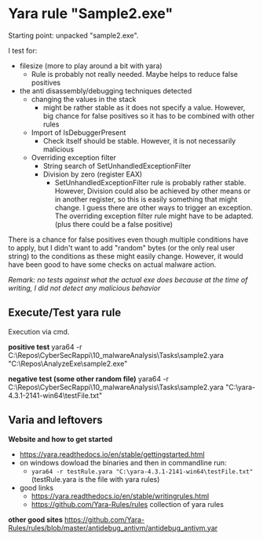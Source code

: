 # Yara rule "Sample2.exe"

Starting point: unpacked "sample2.exe". 

I test for: 
- filesize (more to play around a bit with yara)
    - Rule is probably not really needed. Maybe helps to reduce false positives
- the anti disassembly/debugging techniques detected
    - changing the values in the stack
        - might be rather stable as it does not specify a value. However, big chance for false positives so it has to be combined with other rules
    - Import of IsDebuggerPresent
        - Check itself should be stable. However, it is not necessarily malicious
    - Overriding exception filter
        - String search of SetUnhandledExceptionFilter
        - Division by zero (register EAX)
            - SetUnhandledExceptionFilter rule is probably rather stable. However, Division could also be achieved by other means or in another register, so this is easily something that might change. I guess there are other ways to trigger an exception. The overriding exception filter rule might have to be adapted. (plus there could be a false positive)

There is a chance for false positives even though multiple conditions have to apply, but I didn't want to add "random" bytes (or the only real user string) to the conditions as these might easily change. However, it would have been good to have some checks on actual malware action.

*Remark: no tests against what the actual exe does because at the time of writing, I did not detect any malicious behavior*


## Execute/Test yara rule

Execution via cmd.

**positive test**
yara64 -r C:\Repos\CyberSecRappi\10_malwareAnalysis\Tasks\sample2.yara "C:\Repos\AnalyzeExe\sample2.exe"


**negative test (some other random file)**
yara64 -r C:\Repos\CyberSecRappi\10_malwareAnalysis\Tasks\sample2.yara "C:\yara-4.3.1-2141-win64\testFile.txt"



## Varia and leftovers


**Website and how to get started**
- https://yara.readthedocs.io/en/stable/gettingstarted.html
- on windows dowload the binaries and then in commandline run: 
    - `yara64 -r testRule.yara "C:\yara-4.3.1-2141-win64\testFile.txt"`  (testRule.yara is the file with yara rules)
- good links
    - https://yara.readthedocs.io/en/stable/writingrules.html
    - https://github.com/Yara-Rules/rules  collection of yara rules


**other good sites**
https://github.com/Yara-Rules/rules/blob/master/antidebug_antivm/antidebug_antivm.yar